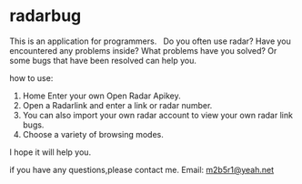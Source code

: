 # radarbug

This is an application for programmers.
  Do you often use radar? Have you encountered any problems inside? What problems have you solved? Or some bugs that have been resolved can help you.

how to use:
1. Home Enter your own Open Radar Apikey.
2. Open a Radarlink and enter a link or radar number.
3. You can also import your own radar account to view your own radar link bugs.
4. Choose a variety of browsing modes.

I hope it will help you.

if you have any questions,please contact me. 
Email: m2b5r1@yeah.net

